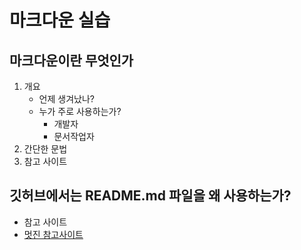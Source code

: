 # 마크다운 실습
## 마크다운이란 무엇인가
1. 개요
    - 언제 생겨났나?
    - 누가 주로 사용하는가?
        - 개발자
        - 문서작업자
1. 간단한 문법
1. 참고 사이트
## 깃허브에서는 README.md 파일을 왜 사용하는가?
- 참고 사이트
- [멋진 참고사이트](velog.io/@martin-yeo)
